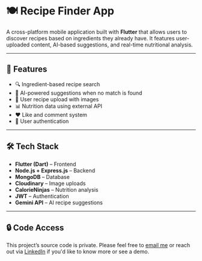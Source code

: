 # 🍽️ Recipe Finder App

A cross-platform mobile application built with **Flutter** that allows users to discover recipes based on ingredients they already have. It features user-uploaded content, AI-based suggestions, and real-time nutritional analysis.

---

## 🚀 Features
- 🔍 Ingredient-based recipe search  
- 🧠 AI-powered suggestions when no match is found  
- 📝 User recipe upload with images  
- 📊 Nutrition data using external API  
- ❤️ Like and comment system  
- 🔐 User authentication

---

## 🛠️ Tech Stack
- **Flutter (Dart)** – Frontend
- **Node.js + Express.js** – Backend
- **MongoDB** – Database
- **Cloudinary** – Image uploads
- **CalorieNinjas** – Nutrition analysis
- **JWT** – Authentication
- **Gemini API** – AI recipe suggestions

---

## 🔒 Code Access
This project’s source code is private. Please feel free to [email me](mailto:arya96885@gmail.com) or reach out via [LinkedIn](https://www.linkedin.com/in/arya-sharma-207864241/) if you'd like to know more or see a demo.

